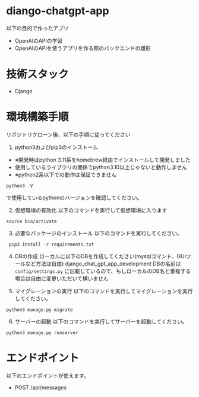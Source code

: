 # diango-chatgpt-app
以下の目的で作ったアプリ

- OpenAIのAPIの学習
- OpenAIのAPIを使うアプリを作る際のバックエンドの雛形

# 技術スタック
- Django

# 環境構築手順
リポジトリクローン後、以下の手順に従ってください
1. python3およびpip3のインストール
- ※開発時はpython 3.11系をhomebrew経由でインストールして開発しました
- 使用しているライブラリの関係でpython3.10以上じゃないと動作しません
- ※python2系以下での動作は保証できません

```
python3 -V
```
で使用しているpythonのバージョンを確認してください。


2. 仮想環境の有効化
以下のコマンドを実行して仮想環境に入ります

```
source bin/activate
```

3. 必要なパッケージのインストール
以下のコマンドを実行してください。

```
 pip3 install -r requirements.txt
```

4. DBの作成
ローカルに以下のDBを作成してください(mysqlコマンド、GUIツールなど方法は自由)
django_chat_gpt_app_development
DBの名前は`config/settings.py` に記載しているので、もしローカルのDB名と重複する場合は自由に変更いただいて構いません

5. マイグレーションの実行
以下のコマンドを実行してマイグレーションを実行してください。

```
python3 manage.py migrate
```

6. サーバーの起動
以下のコマンドを実行してサーバーを起動してください。

```
python3 manage.py runserver
```

# エンドポイント
以下のエンドポイントが使えます。

- POST /api/messages


